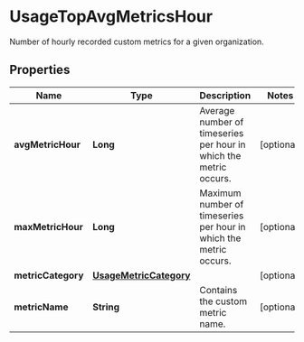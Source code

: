 

# UsageTopAvgMetricsHour

Number of hourly recorded custom metrics for a given organization.
## Properties

Name | Type | Description | Notes
------------ | ------------- | ------------- | -------------
**avgMetricHour** | **Long** | Average number of timeseries per hour in which the metric occurs. |  [optional]
**maxMetricHour** | **Long** | Maximum number of timeseries per hour in which the metric occurs. |  [optional]
**metricCategory** | [**UsageMetricCategory**](UsageMetricCategory.md) |  |  [optional]
**metricName** | **String** | Contains the custom metric name. |  [optional]



